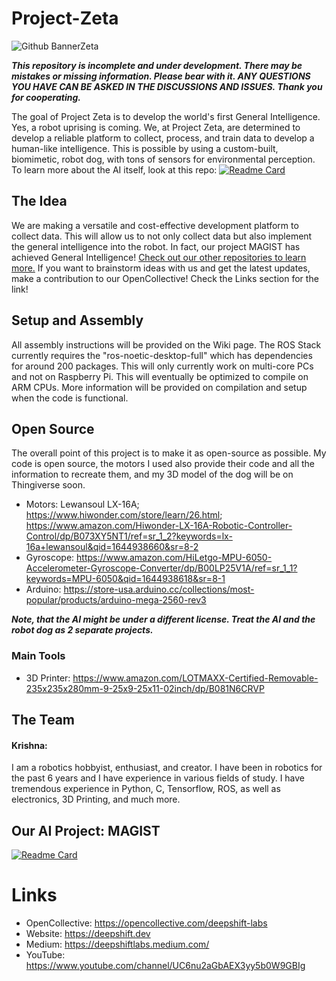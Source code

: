 # Project-Zeta
![Github BannerZeta](https://user-images.githubusercontent.com/85193239/174832439-0dc427f8-54c8-49fe-9055-6bef1d39f150.png)

***This repository is incomplete and under development. There may be mistakes or missing information. Please bear with it. ANY QUESTIONS YOU HAVE CAN BE ASKED IN THE DISCUSSIONS AND ISSUES. Thank you for cooperating.***

The goal of Project Zeta is to develop the world's first General Intelligence. Yes, a robot uprising is coming. We, at Project Zeta, are determined to develop a reliable platform to collect, process, and train data to develop a human-like intelligence. This is possible by using a custom-built, biomimetic, robot dog, with tons of sensors for environmental perception. To learn more about the AI itself, look at this repo:
[![Readme Card](https://github-readme-stats.vercel.app/api/pin/?username=DeepShift-Labs&theme=cobalt&repo=MAGIST-Algorithm)](https://github.com/DeepShift-Labs/MAGIST-Algorithm)

## The Idea
We are making a versatile and cost-effective development platform to collect data. This will allow us to not only collect data but also implement the general intelligence into the robot. In fact, our project MAGIST has achieved General Intelligence! [Check out our other repositories to learn more.](https://github.com/DeepShift-Labs) If you want to brainstorm ideas with us and get the latest updates, make a contribution to our OpenCollective! Check the Links section for the link!

## Setup and Assembly
All assembly instructions will be provided on the Wiki page. The ROS Stack currently requires the "ros-noetic-desktop-full" which has dependencies for around 200 packages. This will only currently work on multi-core PCs and not on Raspberry Pi. This will eventually be optimized to compile on ARM CPUs. More information will be provided on compilation and setup when the code is functional.

## Open Source
The overall point of this project is to make it as open-source as possible. My code is open source, the motors I used also provide their code and all the information to recreate them, and my 3D model of the dog will be on Thingiverse soon. 

- Motors: Lewansoul LX-16A; https://www.hiwonder.com/store/learn/26.html; https://www.amazon.com/Hiwonder-LX-16A-Robotic-Controller-Control/dp/B073XY5NT1/ref=sr_1_2?keywords=lx-16a+lewansoul&qid=1644938660&sr=8-2
- Gyroscope: https://www.amazon.com/HiLetgo-MPU-6050-Accelerometer-Gyroscope-Converter/dp/B00LP25V1A/ref=sr_1_1?keywords=MPU-6050&qid=1644938618&sr=8-1
- Arduino: https://store-usa.arduino.cc/collections/most-popular/products/arduino-mega-2560-rev3

***Note, that the AI might be under a different license. Treat the AI and the robot dog as 2 separate projects.***

### Main Tools
- 3D Printer: https://www.amazon.com/LOTMAXX-Certified-Removable-235x235x280mm-9-25x9-25x11-02inch/dp/B081N6CRVP

## The Team

#### Krishna:
I am a robotics hobbyist, enthusiast, and creator. I have been in robotics for the past 6 years and I have experience in various fields of study. I have tremendous experience in Python, C, Tensorflow, ROS, as well as electronics, 3D Printing, and much more.

## Our AI Project: MAGIST
[![Readme Card](https://github-readme-stats-git-masterrstaa-rickstaa.vercel.app/api/pin/?username=DeepShift-Labs&theme=transparent&repo=MAGIST-Algorithm)](https://github.com/DeepShift-Labs/MAGIST-Algorithm)

# Links
- OpenCollective: https://opencollective.com/deepshift-labs
- Website: https://deepshift.dev
- Medium: https://deepshiftlabs.medium.com/
- YouTube: https://www.youtube.com/channel/UC6nu2aGbAEX3yy5b0W9GBIg
